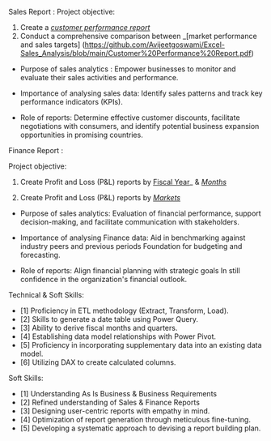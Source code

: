  Sales Report :
   Project objective:
1.	Create a _[customer performance report](https://github.com/Avijeetgoswami/Excel-Sales_Analysis/blob/main/Customer%20Performance%20Report.pdf)_ 
2.	 Conduct a comprehensive comparison between _[market performance and sales targets] (https://github.com/Avijeetgoswami/Excel-Sales_Analysis/blob/main/Customer%20Performance%20Report.pdf)

- Purpose of sales analytics : Empower businesses to monitor and evaluate their sales activities and performance.

- Importance of analysing sales data: Identify sales patterns and track key performance indicators (KPIs).

- Role of reports: Determine effective customer discounts, facilitate negotiations with consumers, and identify potential business expansion opportunities in promising countries.


 Finance Report :

   Project objective: 

1.	Create Profit and Loss (P&L) reports by 
 [Fiscal    Year](https://github.com/Avijeetgoswami/Excel-Sales_Analysis/blob/main/P%26L%20Statement%20by%20Fiscal%20Year.pdf)_ & _[Months](https://github.com/KirandeepMarala/Excel-Sales_Analysis/blob/main/P%26L%20Statement%20by%20Months.pdf)_ 

2.	Create Profit and Loss (P&L) reports by _[Markets](https://github.com/Avijeetgoswami/Excel-Sales_Analysis/blob/main/P%26L%20Statement%20by%20Markets.pdf)_

- Purpose of sales analytics: Evaluation of financial performance, support decision-making, and facilitate communication with stakeholders.

- Importance of analysing Finance data: Aid in benchmarking against industry peers and previous periods Foundation for budgeting and forecasting.

- Role of reports: Align financial planning with strategic goals In still confidence in the organization's financial outlook.


 Technical & Soft Skills:
- [1]	Proficiency in ETL methodology (Extract, Transform, Load).
- [2]	Skills to generate a date table using Power Query.
- [3]	Ability to derive fiscal months and quarters.
- [4]	Establishing data model relationships with Power Pivot.
- [5]	Proficiency in incorporating supplementary data into an existing data model.
- [6]	Utilizing DAX to create calculated columns.

 Soft Skills:
- [1]	Understanding As Is Business & Business Requirements
- [2]	Refined understanding of Sales & Finance Reports
- [3]	Designing user-centric reports with empathy in mind.
- [4]	Optimization of report generation through meticulous fine-tuning.
- [5]	Developing a systematic approach to devising a report building plan.

